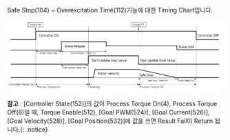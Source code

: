 Safe Stop(104) ~ Overexcitation Time(112)기능에 대한 Timing Chart입니다.

![](/assets/images/dxl/y/torque_on-off_timing_chart.PNG)

**참고** : [Controller State(152)]의 값이 Process Torque On(4), Process Torque Off(6)일 때, Torque Enable(512), [Goal PWM(524)], [Goal Current(526)], [Goal Velocity(528)], [Goal Position(532)]에 값을 쓰면 Result Fail이 Return 됩니다.{: .notice}
